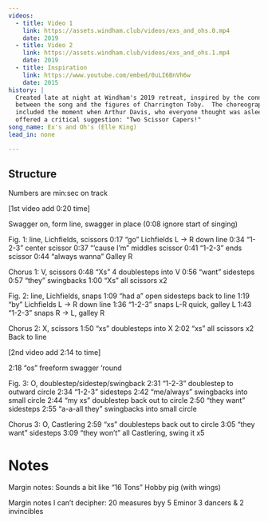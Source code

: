 ```yaml
---
videos:
  - title: Video 1
    link: https://assets.windham.club/videos/exs_and_ohs.0.mp4
    date: 2019
  - title: Video 2
    link: https://assets.windham.club/videos/exs_and_ohs.1.mp4
    date: 2019
  - title: Inspiration
    link: https://www.youtube.com/embed/0uLI6BnVh6w
    date: 2015
history: |
  Created late at night at Windham's 2019 retreat, inspired by the connection
  between the song and the figures of Charrington Toby.  The choreography
  included the moment when Arthur Davis, who everyone thought was asleep,
  offered a critical suggestion: "Two Scissor Capers!"
song_name: Ex's and Oh's (Elle King)
lead_in: none

---
```


## Structure

Numbers are min:sec on track

[1st video add 0:20 time]

Swagger on, form line, swagger in place
(0:08 ignore start of singing)

Fig. 1: line, Lichfields, scissors
0:17 “go” Lichfields L -> R down line
0:34 “1-2-3” center scissor
0:37 “’cause I’m” middles scissor
0:41 “1-2-3” ends scissor
0:44 “always wanna” Galley R

Chorus 1: V, scissors
0:48 “Xs” 4 doublesteps into V
0:56 “want” sidesteps
0:57 “they” swingbacks
1:00 “Xs” all scissors x2

Fig. 2: line, Lichfields, snaps
1:09 “had a” open sidesteps back to line
1:19 “by” Lichfields L -> R down line
1:36 “1-2-3” snaps L-R quick, galley L
1:43 “1-2-3” snaps R -> L, galley R

Chorus 2: X, scissors
1:50 “xs” doublesteps into X
2:02 “xs” all scissors x2
Back to line

[2nd video add 2:14 to time]

2:18 “os” freeform swagger ‘round

Fig. 3: O, doublestep/sidestep/swingback
2:31 “1-2-3” doublestep to outward circle
2:34 “1-2-3” sidesteps
2:42 “me/always” swingbacks into small circle
2:44 “my xs” doublestep back out to circle
2:50 “they want” sidesteps
2:55 “a-a-all they” swingbacks into small circle

Chorus 3: O, Castlering
2:59 “xs” doublesteps back out to circle
3:05 “they want” sidesteps
3:09 “they won’t” all Castlering, swing it x5

# Notes

Margin notes:
Sounds a bit like “16 Tons”
Hobby pig (with wings)

Margin notes I can’t decipher:
20 measures byy 5
Eminor
3 dancers & 2 invincibles

